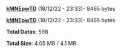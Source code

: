 [**kMNEpwTD**](/data/kMNEpwTD.txt) (18/12/22 - 23:33)- 8465 bytes

[**kMNEpwTD**](/data/kMNEpwTD.txt) (18/12/22 - 23:33)- 8465 bytes

**Total Datas**: 598

**Total Size**: 4.05 MB / 4.1 MB